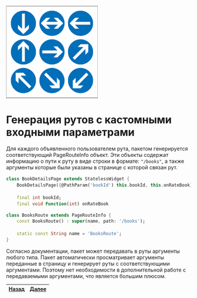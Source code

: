 <p>
	<img src="./../rersources/routes.png" alt="routes" width="250">
</p>

# Генерация рутов с кастомными входными параметрами

Для каждого объявленного пользователем рута, пакетом генерируется соответствующий PageRouteInfo объект. Эти объекты содержат информацию о пути к руту в виде строки в формате: `"/books"`, а также аргументы которые были указаны в странице с которой связан рут.

```dart
class BookDetailsPage extends StatelessWidget {
    BookDetailsPage({@PathParam('bookId') this.bookId, this.onRateBook}); 

    final int bookId;  
    final void Function(int) onRateBook
```

```dart
class BooksRoute extends PageRouteInfo {
    const BooksRoute() : super(name, path: '/books');

    static const String name = 'BooksRoute'; 
}
```

Согласно документации, пакет может передавать в руты аргументы любого типа. Пакет автоматически просматривает аргументы переданные в страницу и генерирует руты с соответствующими аргументами. Поэтому нет необходимости в дополнительной работе с передаваемыми аргументами, что является большим плюсом.

| [Назад](./../auto_route/under_the_hood.md) | [Далее](./../auto_route/animations.md) |
| ------------------------------------------ | -------------------------------------- |
